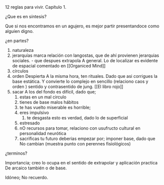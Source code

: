 12 reglas para vivir. Capítulo 1.

¿Que es en síntesis?

Que si nos encontramos en un agujero, es mejor partir presentandoce como alguíen digno.


¿en partes?

1) naturaleza
2) jerarquías
	marca relación con langostas, que de ahí provienen jerarquias sociales. - que despues extrapola A general. Lo de localizar es evidente de espacial comentado en [[Organiced Mind]]
1) círculos 
1) orden
	Despierta A la misma hora, ten rituales. Dado que asi corrigues la base estática. Y convierte lo complejo en sencillo (relaciono caos y orden  ) sentido y contrasentido de jung. [[El libro rojo]]
1) sacar A los del fondo
	es difícil, dado que;
	1) estas en un mal circulo
	2) tienes de base malos hábitos
	3) te has vuelto miserable
	es horrible;
	1) eres impulsivo
		1) te desgasta
			esto es verdad, dado lo de superficial
	2) estresado
	3) nO recursos para tomar, relaciono con usufructo cultural en personalidad neurótica
	4) sacrificas tu futuro
	deberias empezar por;
		imponer base, dado que No cambian (muestra punto con perennes fisiológicos)

¿terminos?

Importancia; 
	creo lo ocupa en el sentido de extrapolar y aplicación practica
	De arcaico también 
	o de base.
	

Idóneo; No recuerdo.



